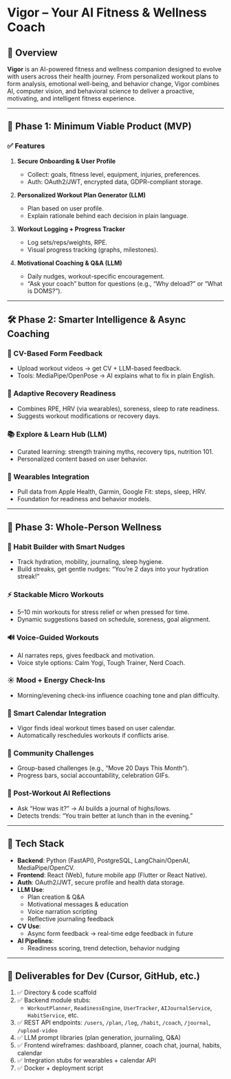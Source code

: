# Vigor – Your AI Fitness & Wellness Coach

## 🧭 Overview

**Vigor** is an AI-powered fitness and wellness companion designed to evolve with users across their health journey. From personalized workout plans to form analysis, emotional well-being, and behavior change, Vigor combines AI, computer vision, and behavioral science to deliver a proactive, motivating, and intelligent fitness experience.

---

## 🚩 Phase 1: Minimum Viable Product (MVP)

### ✅ Features

1. **Secure Onboarding & User Profile**
   - Collect: goals, fitness level, equipment, injuries, preferences.
   - Auth: OAuth2/JWT, encrypted data, GDPR-compliant storage.

2. **Personalized Workout Plan Generator (LLM)**
   - Plan based on user profile.
   - Explain rationale behind each decision in plain language.

3. **Workout Logging + Progress Tracker**
   - Log sets/reps/weights, RPE.
   - Visual progress tracking (graphs, milestones).

4. **Motivational Coaching & Q&A (LLM)**
   - Daily nudges, workout-specific encouragement.
   - “Ask your coach” button for questions (e.g., “Why deload?” or “What is DOMS?”).

---

## 🛠️ Phase 2: Smarter Intelligence & Async Coaching

### 💪 CV-Based Form Feedback
- Upload workout videos → get CV + LLM-based feedback.
- Tools: MediaPipe/OpenPose → AI explains what to fix in plain English.

### 🧠 Adaptive Recovery Readiness
- Combines RPE, HRV (via wearables), soreness, sleep to rate readiness.
- Suggests workout modifications or recovery days.

### 📚 Explore & Learn Hub (LLM)
- Curated learning: strength training myths, recovery tips, nutrition 101.
- Personalized content based on user behavior.

### 📱 Wearables Integration
- Pull data from Apple Health, Garmin, Google Fit: steps, sleep, HRV.
- Foundation for readiness and behavior models.

---

## 🚀 Phase 3: Whole-Person Wellness

### 🧱 Habit Builder with Smart Nudges
- Track hydration, mobility, journaling, sleep hygiene.
- Build streaks, get gentle nudges: “You’re 2 days into your hydration streak!”

### ⚡ Stackable Micro Workouts
- 5–10 min workouts for stress relief or when pressed for time.
- Dynamic suggestions based on schedule, soreness, goal alignment.

### 🔊 Voice-Guided Workouts
- AI narrates reps, gives feedback and motivation.
- Voice style options: Calm Yogi, Tough Trainer, Nerd Coach.

### ☀️ Mood + Energy Check-Ins
- Morning/evening check-ins influence coaching tone and plan difficulty.

### 📅 Smart Calendar Integration
- Vigor finds ideal workout times based on user calendar.
- Automatically reschedules workouts if conflicts arise.

### 🤝 Community Challenges
- Group-based challenges (e.g., “Move 20 Days This Month”).
- Progress bars, social accountability, celebration GIFs.

### 📓 Post-Workout AI Reflections
- Ask “How was it?” → AI builds a journal of highs/lows.
- Detects trends: “You train better at lunch than in the evening.”

---

## 🔐 Tech Stack

- **Backend**: Python (FastAPI), PostgreSQL, LangChain/OpenAI, MediaPipe/OpenCV.
- **Frontend**: React (Web), future mobile app (Flutter or React Native).
- **Auth**: OAuth2/JWT, secure profile and health data storage.
- **LLM Use**:
  - Plan creation & Q&A
  - Motivational messages & education
  - Voice narration scripting
  - Reflective journaling feedback
- **CV Use**:
  - Async form feedback → real-time edge feedback in future
- **AI Pipelines**:
  - Readiness scoring, trend detection, behavior nudging

---

## 🧪 Deliverables for Dev (Cursor, GitHub, etc.)

1. ✅ Directory & code scaffold  
2. ✅ Backend module stubs:  
   - `WorkoutPlanner`, `ReadinessEngine`, `UserTracker`, `AIJournalService`, `HabitService`, etc.  
3. ✅ REST API endpoints: `/users`, `/plan`, `/log`, `/habit`, `/coach`, `/journal`, `/upload-video`  
4. ✅ LLM prompt libraries (plan generation, journaling, Q&A)  
5. ✅ Frontend wireframes: dashboard, planner, coach chat, journal, habits, calendar  
6. ✅ Integration stubs for wearables + calendar API  
7. ✅ Docker + deployment script
